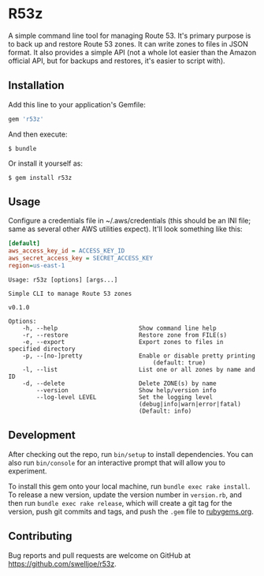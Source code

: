 # R53z

A simple command line tool for managing Route 53. It's primary purpose is to back up and restore Route 53 zones. It can write zones to files in JSON format. It also provides a simple API (not a whole lot easier than the Amazon official API, but for backups and restores, it's easier to script with).

## Installation

Add this line to your application's Gemfile:

```ruby
gem 'r53z'
```

And then execute:

    $ bundle

Or install it yourself as:

    $ gem install r53z

## Usage

Configure a credentials file in ~/.aws/credentials (this should be an INI file; same as several other AWS utilities expect). It'll look something like this:

```ini
[default]
aws_access_key_id = ACCESS_KEY_ID
aws_secret_access_key = SECRET_ACCESS_KEY
region=us-east-1
```

```
Usage: r53z [options] [args...]

Simple CLI to manage Route 53 zones

v0.1.0

Options:
    -h, --help                       Show command line help
    -r, --restore                    Restore zone from FILE(s)
    -e, --export                     Export zones to files in specified directory
    -p, --[no-]pretty                Enable or disable pretty printing
                                         (default: true)
    -l, --list                       List one or all zones by name and ID
    -d, --delete                     Delete ZONE(s) by name
        --version                    Show help/version info
        --log-level LEVEL            Set the logging level
                                     (debug|info|warn|error|fatal)
                                     (Default: info)
```

## Development

After checking out the repo, run `bin/setup` to install dependencies. You can also run `bin/console` for an interactive prompt that will allow you to experiment.

To install this gem onto your local machine, run `bundle exec rake install`. To release a new version, update the version number in `version.rb`, and then run `bundle exec rake release`, which will create a git tag for the version, push git commits and tags, and push the `.gem` file to [rubygems.org](https://rubygems.org).

## Contributing

Bug reports and pull requests are welcome on GitHub at https://github.com/swelljoe/r53z.


